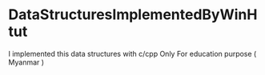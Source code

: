 # DataStructuresImplementedByWinHtut
I implemented this data structures with c/cpp Only For education purpose ( Myanmar ) 

